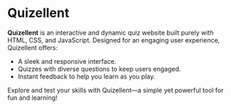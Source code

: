 # Quizellent
**Quizellent** is an interactive and dynamic quiz website built purely with HTML, CSS, and JavaScript. Designed for an engaging user experience, Quizellent offers:  

- A sleek and responsive interface.  
- Quizzes with diverse questions to keep users engaged.  
- Instant feedback to help you learn as you play.  

Explore and test your skills with Quizellent—a simple yet powerful tool for fun and learning!
